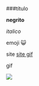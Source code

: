 ###título

**negrito**

*italico*

emoji 😺

site [site gif](https://giphy.com/)

gif

![](https://media3.giphy.com/media/gRYYJcu7jp97XJw9FA/200w.webp?cid=82a1493byplhniuwjmcovpmw4yhmcdrhicovigxp1eimkz79&ep=v1_gifs_trending&rid=200w.webp&ct=g)
